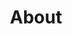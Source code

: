 ---
title: "About"
description: "About me."
type: about
menu:
  main:
    name: "About"
    title: "About"
    identifier: "about"
    url: "/about/"
    weight: 120
---